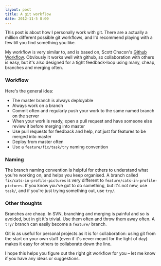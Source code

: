 ```yaml
---
layout: post
title: A git workflow
date: 2012-11-5 8:00
---
```


This post is about how I personally work with git. There are a actually a million different possible git workflows, and I'd recommend playing with a few till you find something you like.

My workflow is very similar to, and is based on, Scott Chacon's [Github Workflow](http://scottchacon.com/2011/08/31/github-flow.html). Obviously it works well with github, so collaboration with others is easy, but it's also designed for a tight feedback-loop using many, cheap, branches and merging often.

### Workflow

Here's the general idea:

- The master branch is always deployable
- Always work on a branch
- Commit often and regularly push your work to the same named branch on the server
- When your work is ready, open a pull request and have someone else review it before merging into master
- Use pull requests for feedback and help, not just for features to be merged into master
- Deploy from master often
- Use a `feature/fix/task/try` naming convention

### Naming

The branch naming convention is helpful for others to understand what you're working on, and helps you keep organised. A branch called `fix/cats-in-profile-pictures` is very different to `feature/cats-in-profile-pictures`. If you know you've got to do something, but it's not new, use `task/`, and if you're just trying something out, use `try/`.

### Other thoughts

Branches are cheap. In SVN, branching and merging is painful and so is avoided, but in git it's trivial. Use them often and throw them away often. A `try/` branch can easily become a `feature/` branch.

Git is as useful for personal projects as it is for collaboration: using git from the start on your own stuff (even if it's never meant for the light of day) makes it easy for others to collaborate down the line.

I hope this helps you figure out the right git workflow for you – let me know if you have any ideas or suggestions.

